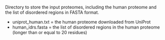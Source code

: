 Directory to store the input proteomes, including the human proteome and the list of disordered regions in FASTA format.

* uniprot_human.txt = the human proteome downloaded from UniProt
* human_idrs.fasta = the list of disordered regions in the human proteome (longer than or equal to 20 residues)
